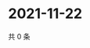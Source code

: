 # 2021-11-22

共 0 条

<!-- BEGIN WEIBO -->
<!-- 最后更新时间 Mon Nov 22 2021 16:14:03 GMT+0800 (China Standard Time) -->

<!-- END WEIBO -->
